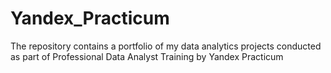 # Yandex_Practicum
The repository contains a portfolio of my data analytics projects conducted as part of Professional Data Analyst Training by Yandex Practicum
